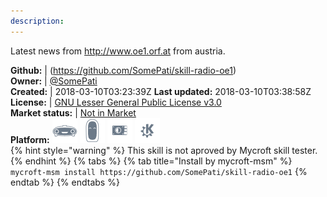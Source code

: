 ```yaml
---
description: 
---
```

Latest news from http://www.oe1.orf.at from austria.

**Github:** | (https://github.com/SomePati/skill-radio-oe1)  
**Owner:** | [@SomePati](https://github.com/SomePati)  
**Created:** | 2018-03-10T03:23:39Z  **Last updated:** 2018-03-10T03:38:58Z  
**License:** | [GNU Lesser General Public License v3.0](https://api.github.com/licenses/lgpl-3.0)  
**Market status:** | [Not in Market](https://market.mycroft.ai/skill/)  
**Platform:**   ![](.gitbook/assets/mark-1-icon.png)  ![](.gitbook/assets/mark-2-icon.png)  ![](.gitbook/assets/picroft-icon.png)  ![](.gitbook/assets/kde.png)   
{% hint style="warning" %}
This skill is not aproved by Mycroft skill tester.
{% endhint %}
  {% tabs %}
{% tab title="Install by mycroft-msm" %}
``` mycroft-msm install https://github.com/SomePati/skill-radio-oe1```
{% endtab %}
  {% endtabs %}
  
